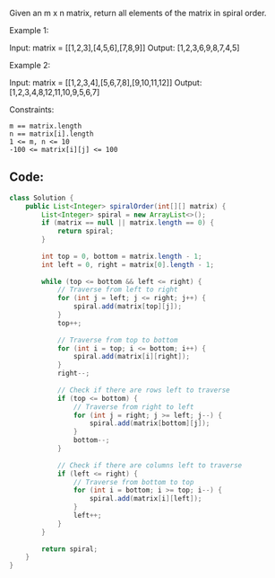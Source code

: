 Given an m x n matrix, return all elements of the matrix in spiral order.

 

Example 1:

Input: matrix = [[1,2,3],[4,5,6],[7,8,9]]
Output: [1,2,3,6,9,8,7,4,5]

Example 2:

Input: matrix = [[1,2,3,4],[5,6,7,8],[9,10,11,12]]
Output: [1,2,3,4,8,12,11,10,9,5,6,7]

 

Constraints:

    m == matrix.length
    n == matrix[i].length
    1 <= m, n <= 10
    -100 <= matrix[i][j] <= 100

## Code:

``` java
class Solution {
    public List<Integer> spiralOrder(int[][] matrix) {
        List<Integer> spiral = new ArrayList<>();
        if (matrix == null || matrix.length == 0) {
            return spiral;
        }
        
        int top = 0, bottom = matrix.length - 1;
        int left = 0, right = matrix[0].length - 1;
        
        while (top <= bottom && left <= right) {
            // Traverse from left to right
            for (int j = left; j <= right; j++) {
                spiral.add(matrix[top][j]);
            }
            top++;
            
            // Traverse from top to bottom
            for (int i = top; i <= bottom; i++) {
                spiral.add(matrix[i][right]);
            }
            right--;
            
            // Check if there are rows left to traverse
            if (top <= bottom) {
                // Traverse from right to left
                for (int j = right; j >= left; j--) {
                    spiral.add(matrix[bottom][j]);
                }
                bottom--;
            }
            
            // Check if there are columns left to traverse
            if (left <= right) {
                // Traverse from bottom to top
                for (int i = bottom; i >= top; i--) {
                    spiral.add(matrix[i][left]);
                }
                left++;
            }
        }
        
        return spiral;
    }
}
```
